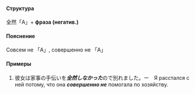 #### Структура
全然「A」+ **фраза (негатив.)**
#### Пояснение
Совсем не 「A」, совершенно не 「A」
#### Примеры
1. 彼女は家事の手伝いを***全然しなかった***ので別れました。ー　Я расстался с ней потому, что она ***совершенно не*** помогала по хозяйству.